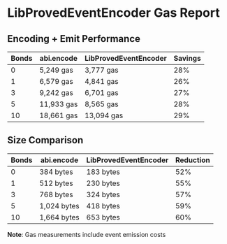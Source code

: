 # LibProvedEventEncoder Gas Report

## Encoding + Emit Performance

| Bonds | abi.encode | LibProvedEventEncoder | Savings |
| ----- | ---------- | --------------------- | ------- |
| 0     | 5,249 gas  | 3,777 gas             | 28%     |
| 1     | 6,579 gas  | 4,841 gas             | 26%     |
| 3     | 9,242 gas  | 6,701 gas             | 27%     |
| 5     | 11,933 gas | 8,565 gas             | 28%     |
| 10    | 18,661 gas | 13,094 gas            | 29%     |

## Size Comparison

| Bonds | abi.encode  | LibProvedEventEncoder | Reduction |
| ----- | ----------- | --------------------- | --------- |
| 0     | 384 bytes   | 183 bytes             | 52%       |
| 1     | 512 bytes   | 230 bytes             | 55%       |
| 3     | 768 bytes   | 324 bytes             | 57%       |
| 5     | 1,024 bytes | 418 bytes             | 59%       |
| 10    | 1,664 bytes | 653 bytes             | 60%       |

**Note**: Gas measurements include event emission costs
